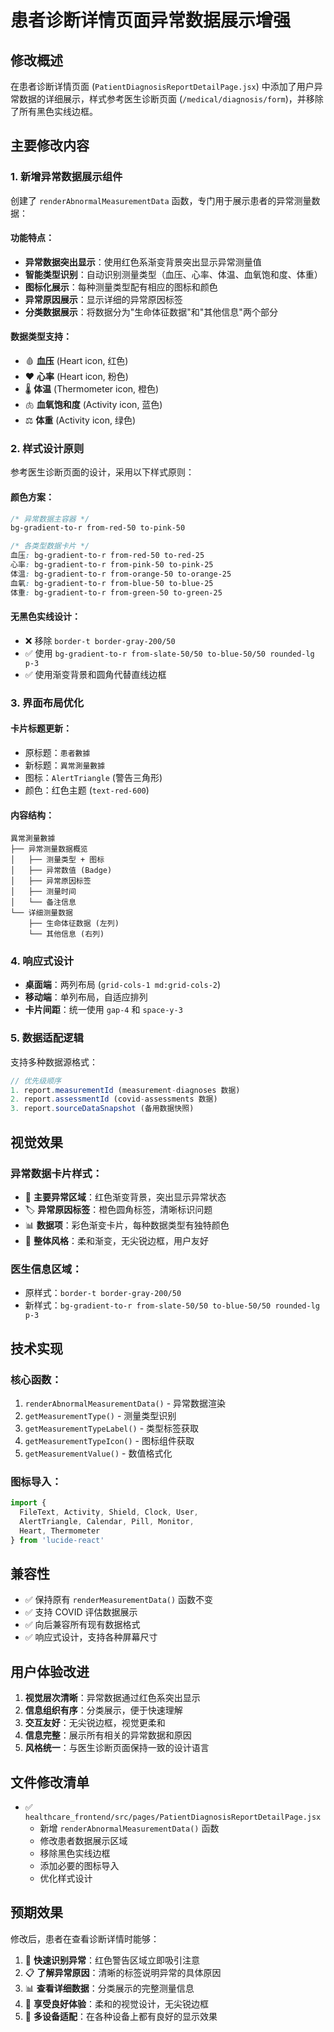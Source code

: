 # 患者诊断详情页面异常数据展示增强

## 修改概述

在患者诊断详情页面 (`PatientDiagnosisReportDetailPage.jsx`) 中添加了用户异常数据的详细展示，样式参考医生诊断页面 (`/medical/diagnosis/form`)，并移除了所有黑色实线边框。

## 主要修改内容

### 1. 新增异常数据展示组件

创建了 `renderAbnormalMeasurementData` 函数，专门用于展示患者的异常测量数据：

#### 功能特点：
- **异常数据突出显示**：使用红色系渐变背景突出显示异常测量值
- **智能类型识别**：自动识别测量类型（血压、心率、体温、血氧饱和度、体重）
- **图标化展示**：每种测量类型配有相应的图标和颜色
- **异常原因展示**：显示详细的异常原因标签
- **分类数据展示**：将数据分为"生命体征数据"和"其他信息"两个部分

#### 数据类型支持：
- 🩸 **血压** (Heart icon, 红色)
- ❤️ **心率** (Heart icon, 粉色)
- 🌡️ **体温** (Thermometer icon, 橙色)
- 🫁 **血氧饱和度** (Activity icon, 蓝色)
- ⚖️ **体重** (Activity icon, 绿色)

### 2. 样式设计原则

参考医生诊断页面的设计，采用以下样式原则：

#### 颜色方案：
```css
/* 异常数据主容器 */
bg-gradient-to-r from-red-50 to-pink-50

/* 各类型数据卡片 */
血压: bg-gradient-to-r from-red-50 to-red-25
心率: bg-gradient-to-r from-pink-50 to-pink-25
体温: bg-gradient-to-r from-orange-50 to-orange-25
血氧: bg-gradient-to-r from-blue-50 to-blue-25
体重: bg-gradient-to-r from-green-50 to-green-25
```

#### 无黑色实线设计：
- ❌ 移除 `border-t border-gray-200/50`
- ✅ 使用 `bg-gradient-to-r from-slate-50/50 to-blue-50/50 rounded-lg p-3`
- ✅ 使用渐变背景和圆角代替直线边框

### 3. 界面布局优化

#### 卡片标题更新：
- 原标题：`患者數據`
- 新标题：`異常測量數據`
- 图标：`AlertTriangle` (警告三角形)
- 颜色：红色主题 (`text-red-600`)

#### 内容结构：
```
異常測量數據
├── 异常测量数据概览
│   ├── 测量类型 + 图标
│   ├── 异常数值 (Badge)
│   ├── 异常原因标签
│   ├── 测量时间
│   └── 备注信息
└── 详细测量数据
    ├── 生命体征数据 (左列)
    └── 其他信息 (右列)
```

### 4. 响应式设计

- **桌面端**：两列布局 (`grid-cols-1 md:grid-cols-2`)
- **移动端**：单列布局，自适应排列
- **卡片间距**：统一使用 `gap-4` 和 `space-y-3`

### 5. 数据适配逻辑

支持多种数据源格式：
```javascript
// 优先级顺序
1. report.measurementId (measurement-diagnoses 数据)
2. report.assessmentId (covid-assessments 数据)
3. report.sourceDataSnapshot (备用数据快照)
```

## 视觉效果

### 异常数据卡片样式：
- 🔴 **主要异常区域**：红色渐变背景，突出显示异常状态
- 🏷️ **异常原因标签**：橙色圆角标签，清晰标识问题
- 📊 **数据项**：彩色渐变卡片，每种数据类型有独特颜色
- 🎨 **整体风格**：柔和渐变，无尖锐边框，用户友好

### 医生信息区域：
- 原样式：`border-t border-gray-200/50`
- 新样式：`bg-gradient-to-r from-slate-50/50 to-blue-50/50 rounded-lg p-3`

## 技术实现

### 核心函数：
1. `renderAbnormalMeasurementData()` - 异常数据渲染
2. `getMeasurementType()` - 测量类型识别
3. `getMeasurementTypeLabel()` - 类型标签获取
4. `getMeasurementTypeIcon()` - 图标组件获取
5. `getMeasurementValue()` - 数值格式化

### 图标导入：
```javascript
import { 
  FileText, Activity, Shield, Clock, User, 
  AlertTriangle, Calendar, Pill, Monitor, 
  Heart, Thermometer 
} from 'lucide-react'
```

## 兼容性

- ✅ 保持原有 `renderMeasurementData()` 函数不变
- ✅ 支持 COVID 评估数据展示
- ✅ 向后兼容所有现有数据格式
- ✅ 响应式设计，支持各种屏幕尺寸

## 用户体验改进

1. **视觉层次清晰**：异常数据通过红色系突出显示
2. **信息组织有序**：分类展示，便于快速理解
3. **交互友好**：无尖锐边框，视觉更柔和
4. **信息完整**：展示所有相关的异常数据和原因
5. **风格统一**：与医生诊断页面保持一致的设计语言

## 文件修改清单

- ✅ `healthcare_frontend/src/pages/PatientDiagnosisReportDetailPage.jsx`
  - 新增 `renderAbnormalMeasurementData()` 函数
  - 修改患者数据展示区域
  - 移除黑色实线边框
  - 添加必要的图标导入
  - 优化样式设计

## 预期效果

修改后，患者在查看诊断详情时能够：
1. 🎯 **快速识别异常**：红色警告区域立即吸引注意
2. 📋 **了解异常原因**：清晰的标签说明异常的具体原因
3. 📊 **查看详细数据**：分类展示的完整测量信息
4. 🎨 **享受良好体验**：柔和的视觉设计，无尖锐边框
5. 📱 **多设备适配**：在各种设备上都有良好的显示效果 